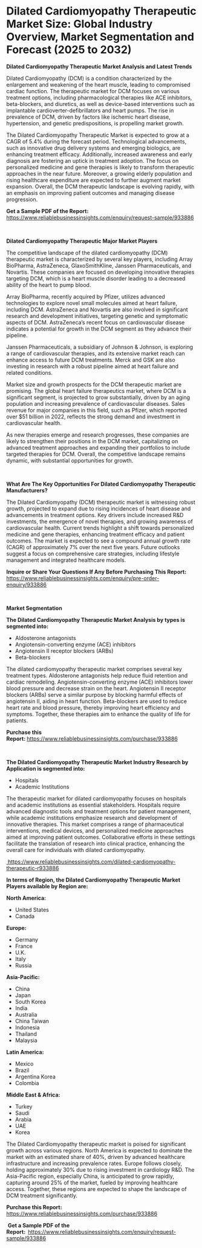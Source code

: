 <p><h1>Dilated Cardiomyopathy Therapeutic Market Size: Global Industry Overview, Market Segmentation and Forecast (2025 to 2032)</h1></p><p><strong>Dilated Cardiomyopathy Therapeutic Market Analysis and Latest Trends</strong></p>
<p><p>Dilated Cardiomyopathy (DCM) is a condition characterized by the enlargement and weakening of the heart muscle, leading to compromised cardiac function. The therapeutic market for DCM focuses on various treatment options, including pharmacological therapies like ACE inhibitors, beta-blockers, and diuretics, as well as device-based interventions such as implantable cardioverter-defibrillators and heart pumps. The rise in prevalence of DCM, driven by factors like ischemic heart disease, hypertension, and genetic predispositions, is propelling market growth.</p><p>The Dilated Cardiomyopathy Therapeutic Market is expected to grow at a CAGR of 5.4% during the forecast period. Technological advancements, such as innovative drug delivery systems and emerging biologics, are enhancing treatment efficacy. Additionally, increased awareness and early diagnosis are fostering an uptick in treatment adoption. The focus on personalized medicine and gene therapies is likely to transform therapeutic approaches in the near future. Moreover, a growing elderly population and rising healthcare expenditure are expected to further augment market expansion. Overall, the DCM therapeutic landscape is evolving rapidly, with an emphasis on improving patient outcomes and managing disease progression.</p></p>
<p><strong>Get a Sample PDF of the Report:&nbsp;</strong> <a href="https://www.reliablebusinessinsights.com/enquiry/request-sample/933886?utm_campaign=3711&utm_medium=2&utm_source=Github&utm_content=ia&utm_term=18042025&utm_id=dilated-cardiomyopathy-therapeutic">https://www.reliablebusinessinsights.com/enquiry/request-sample/933886</a></p>
<p>&nbsp;</p>
<p><strong>Dilated Cardiomyopathy Therapeutic Major Market Players</strong></p>
<p><p>The competitive landscape of the dilated cardiomyopathy (DCM) therapeutic market is characterized by several key players, including Array BioPharma, AstraZeneca, GlaxoSmithKline, Janssen Pharmaceuticals, and Novartis. These companies are focused on developing innovative therapies targeting DCM, which is a heart muscle disorder leading to a decreased ability of the heart to pump blood.</p><p>Array BioPharma, recently acquired by Pfizer, utilizes advanced technologies to explore novel small molecules aimed at heart failure, including DCM. AstraZeneca and Novartis are also involved in significant research and development initiatives, targeting genetic and symptomatic aspects of DCM. AstraZeneca’s recent focus on cardiovascular disease indicates a potential for growth in the DCM segment as they advance their pipeline.</p><p>Janssen Pharmaceuticals, a subsidiary of Johnson & Johnson, is exploring a range of cardiovascular therapies, and its extensive market reach can enhance access to future DCM treatments. Merck and GSK are also investing in research with a robust pipeline aimed at heart failure and related conditions.</p><p>Market size and growth prospects for the DCM therapeutic market are promising. The global heart failure therapeutics market, where DCM is a significant segment, is projected to grow substantially, driven by an aging population and increasing prevalence of cardiovascular diseases. Sales revenue for major companies in this field, such as Pfizer, which reported over $51 billion in 2022, reflects the strong demand and investment in cardiovascular health.</p><p>As new therapies emerge and research progresses, these companies are likely to strengthen their positions in the DCM market, capitalizing on advanced treatment approaches and expanding their portfolios to include targeted therapies for DCM. Overall, the competitive landscape remains dynamic, with substantial opportunities for growth.</p></p>
<p>&nbsp;</p>
<p><strong>What Are The Key Opportunities For Dilated Cardiomyopathy Therapeutic Manufacturers?</strong></p>
<p><p>The Dilated Cardiomyopathy (DCM) therapeutic market is witnessing robust growth, projected to expand due to rising incidences of heart disease and advancements in treatment options. Key drivers include increased R&D investments, the emergence of novel therapies, and growing awareness of cardiovascular health. Current trends highlight a shift towards personalized medicine and gene therapies, enhancing treatment efficacy and patient outcomes. The market is expected to see a compound annual growth rate (CAGR) of approximately 7% over the next five years. Future outlooks suggest a focus on comprehensive care strategies, including lifestyle management and integrated healthcare models.</p></p>
<p><strong>Inquire or Share Your Questions If Any Before Purchasing This Report:</strong> <a href="https://www.reliablebusinessinsights.com/enquiry/pre-order-enquiry/933886?utm_campaign=3711&utm_medium=2&utm_source=Github&utm_content=ia&utm_term=18042025&utm_id=dilated-cardiomyopathy-therapeutic">https://www.reliablebusinessinsights.com/enquiry/pre-order-enquiry/933886</a></p>
<p>&nbsp;</p>
<p><strong>Market Segmentation</strong></p>
<p><strong>The Dilated Cardiomyopathy Therapeutic Market Analysis by types is segmented into:</strong></p>
<p><ul><li>Aldosterone antagonists</li><li>Angiotensin-converting enzyme (ACE) inhibitors</li><li>Angiotensin II receptor blockers (ARBs)</li><li>Beta-blockers</li></ul></p>
<p><p>The dilated cardiomyopathy therapeutic market comprises several key treatment types. Aldosterone antagonists help reduce fluid retention and cardiac remodeling. Angiotensin-converting enzyme (ACE) inhibitors lower blood pressure and decrease strain on the heart. Angiotensin II receptor blockers (ARBs) serve a similar purpose by blocking harmful effects of angiotensin II, aiding in heart function. Beta-blockers are used to reduce heart rate and blood pressure, thereby improving heart efficiency and symptoms. Together, these therapies aim to enhance the quality of life for patients.</p></p>
<p><strong>Purchase this Report:&nbsp;</strong><a href="https://www.reliablebusinessinsights.com/purchase/933886?utm_campaign=3711&utm_medium=2&utm_source=Github&utm_content=ia&utm_term=18042025&utm_id=dilated-cardiomyopathy-therapeutic">https://www.reliablebusinessinsights.com/purchase/933886</a></p>
<p>&nbsp;</p>
<p><strong>The Dilated Cardiomyopathy Therapeutic Market Industry Research by Application is segmented into:</strong></p>
<p><ul><li>Hospitals</li><li>Academic Institutions</li></ul></p>
<p><p>The therapeutic market for dilated cardiomyopathy focuses on hospitals and academic institutions as essential stakeholders. Hospitals require advanced diagnostic tools and treatment options for patient management, while academic institutions emphasize research and development of innovative therapies. This market comprises a range of pharmaceutical interventions, medical devices, and personalized medicine approaches aimed at improving patient outcomes. Collaborative efforts in these settings facilitate the translation of research into clinical practice, enhancing the overall care for individuals with dilated cardiomyopathy.</p></p>
<p><a href="https://www.reliablebusinessinsights.com/dilated-cardiomyopathy-therapeutic-r933886?utm_campaign=3711&utm_medium=2&utm_source=Github&utm_content=ia&utm_term=18042025&utm_id=dilated-cardiomyopathy-therapeutic">&nbsp;https://www.reliablebusinessinsights.com/dilated-cardiomyopathy-therapeutic-r933886</a></p>
<p><strong>In terms of Region, the Dilated Cardiomyopathy Therapeutic Market Players available by Region are:</strong></p>
<p>
    <p> <strong> North America: </strong>
        <ul>
            <li>United States</li>
            <li>Canada</li>
        </ul>
        </p> 
    <p> <strong> Europe: </strong>
        <ul>
            <li>Germany</li>
            <li>France</li>
            <li>U.K.</li>
            <li>Italy</li>
            <li>Russia</li>
        </ul>
        </p> 
    <p> <strong> Asia-Pacific: </strong>
        <ul>
            <li>China</li>
            <li>Japan</li>
            <li>South Korea</li>
            <li>India</li>
            <li>Australia</li>
            <li>China Taiwan</li>
            <li>Indonesia</li>
            <li>Thailand</li>
            <li>Malaysia</li>
        </ul>
        </p> 
    <p> <strong> Latin America: </strong>
        <ul>
            <li>Mexico</li>
            <li>Brazil</li>
            <li>Argentina Korea</li>
            <li>Colombia</li>
        </ul>
        </p> 
    <p> <strong> Middle East & Africa: </strong>
        <ul>
            <li>Turkey</li>
            <li>Saudi</li>
            <li>Arabia</li>
            <li>UAE</li>
            <li>Korea</li>
        </ul>
    </p>
    </p>
<p><p>The Dilated Cardiomyopathy therapeutic market is poised for significant growth across various regions. North America is expected to dominate the market with an estimated share of 40%, driven by advanced healthcare infrastructure and increasing prevalence rates. Europe follows closely, holding approximately 30% due to rising investment in cardiology R&D. The Asia-Pacific region, especially China, is anticipated to grow rapidly, capturing around 25% of the market, fueled by improving healthcare access. Together, these regions are expected to shape the landscape of DCM treatment significantly.</p></p>
<p><strong>Purchase this Report: </strong><a href="https://www.reliablebusinessinsights.com/purchase/933886?utm_campaign=3711&utm_medium=2&utm_source=Github&utm_content=ia&utm_term=18042025&utm_id=dilated-cardiomyopathy-therapeutic">https://www.reliablebusinessinsights.com/purchase/933886</a></p>
<p>&nbsp;<strong>Get a Sample PDF of the Report:&nbsp;&nbsp;</strong><a href="https://www.reliablebusinessinsights.com/enquiry/request-sample/933886?utm_campaign=3711&utm_medium=2&utm_source=Github&utm_content=ia&utm_term=18042025&utm_id=dilated-cardiomyopathy-therapeutic">https://www.reliablebusinessinsights.com/enquiry/request-sample/933886</a></p>
<p><strong></strong></p>
<p><p></p><p></p><p></p></p>